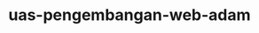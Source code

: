 # uas-pengembangan-web-adam
<html>
<head>
<title>Uas Pengembangan Web Adam BD 23 Pagi</title>
<head>
<frameset rows=80,* border=1>
<frame name=header src="atas1.html">
<frameset cols=400,* border=>
<frame name=left_menu src="kiri1.html">
<frame name=main_page src="biodata1.html">
</frameset>
<html>
